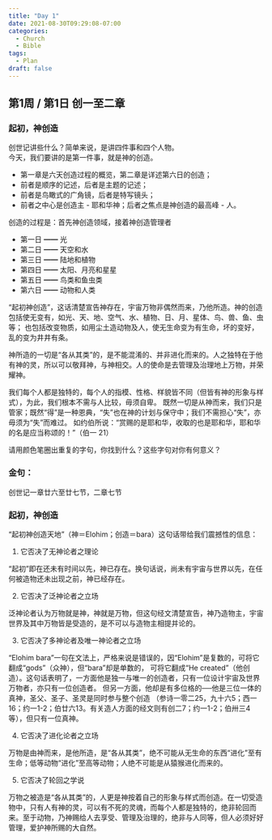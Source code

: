 ```yaml
---
title: "Day 1"
date: 2021-08-30T09:29:08-07:00
categories:
  - Church
  - Bible
tags:
  - Plan
draft: false
---
```

  
## 第1周 / 第1日 创一至二章

### 起初，神创造
创世记讲些什么？简单来说，是讲四件事和四个人物。<br>
今天，我们要讲的是第一件事，就是神的创造。
* 第一章是六天创造过程的概览，第二章是详述第六日的创造；
* 前者是顺序的记述，后者是主题的记述；
* 前者是鸟瞰式的广角镜，后者是特写镜头；
* 前者之中心是创造主 - 耶和华神；后者之焦点是神创造的最高峰 - 人。
 
创造的过程是：首先神创造领域，接着神创造管理者
* 第一日 ━━ 光
* 第二日 ━━ 天空和水
* 第三日 ━━ 陆地和植物
* 第四日 ━━ 太阳、月亮和星星
* 第五日 ━━ 鸟类和鱼虫类
* 第六日 ━━ 动物和人类

“起初神创造”，这话清楚宣告神存在，宇宙万物非偶然而来，乃他所造。神的创造包括使无变有，如光、天、地、空气、水、植物、日、月、星体、鸟、兽、鱼、虫等；
也包括改变物质，如用尘土造动物及人，使无生命变为有生命，坏的变好，乱的变为井井有条。

神所造的一切是“各从其类”的，是不能混淆的、并非进化而来的。人之独特在于他有神的灵，所以可以敬拜神，与神相交。人的使命是去管理及治理地上万物，并荣耀神。

我们每个人都是独特的，每个人的指模、性格、样貌皆不同（但皆有神的形象与样式），为此，我们根本不需与人比较，毋须自卑。
既然一切是从神而来，我们只是管家；既然“得”是一种恩典，“失”也在神的计划与保守中；我们不需担心“失”，亦毋须为“失”而难过。
如约伯所说：“赏赐的是耶和华，收取的也是耶和华，耶和华的名是应当称颂的！”（伯一  21）

请用颜色笔圈出重复的字句，你找到什么？这些字句对你有何意义？

### 金句： 
创世记一章廿六至廿七节，二章七节

### 起初，神创造
“起初神创造天地”（神＝Elohim；创造＝bara）这句话带给我们震撼性的信息：

1. 它否决了无神论者之理论

“起初”即在还未有时间以先，神已存在。换句话说，尚未有宇宙与世界以先，在任何被造物还未出现之前，神已经存在。

2. 它否决了泛神论者之立场

泛神论者认为万物就是神，神就是万物，但这句经文清楚宣告，神乃造物主，宇宙世界及其中万物皆是受造的，是不可以与造物主相提并论的。

3. 它否决了多神论者及唯一神论者之立场

“Elohim bara”一句在文法上，严格来说是错误的，因“Elohim”是复数的，可将它翻成“gods”（众神），但“bara”却是单数的，
可将它翻成“He created”（他创造）。这句话表明了，一方面他是独一与唯一的创造者，只有一位设计宇宙及世界万物者，亦只有一位创造者。
但另一方面，他却是有多位格的──他是三位一体的真神，圣父、圣子、圣灵是同时参与整个创造
（参诗一零二25，九十六5；西一16；约一1-2；伯廿六13。有关造人方面的经文则有创二7；约一1-2；伯卅三4等），但只有一位真神。

4. 它否决了进化论者之立场

万物是由神而来，是他所造，是“各从其类”，绝不可能从无生命的东西“进化”至有生命；低等动物“进化”至高等动物；人绝不可能是从猿猴进化而来的。

5. 它否决了轮回之学说

万物之被造是“各从其类”的，人更是神按着自己的形象与样式而创造。在一切受造物中，只有人有神的灵，可以有不死的灵魂，而每个人都是独特的，绝非轮回而来。至于动物，乃神赐给人去享受、管理及治理的，绝非与人同等，但人必须好好管理，爱护神所赐的大自然。
